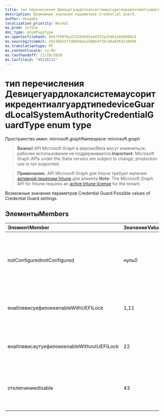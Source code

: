 ```yaml
---
title: тип перечисления Девицегуардлокалсистемаусоритикредентиалгуардтипе
description: Возможные значения параметров Credential Guard.
author: dougeby
localization_priority: Normal
ms.prod: intune
doc_type: enumPageType
ms.openlocfilehash: 8467f60fba373265695a44533a25461e8d890824
ms.sourcegitcommit: eb536655ffd8d49ae258664f35c50a8263238400
ms.translationtype: MT
ms.contentlocale: ru-RU
ms.lasthandoff: 11/18/2020
ms.locfileid: "49216131"
---
```

# <a name="deviceguardlocalsystemauthoritycredentialguardtype-enum-type"></a><span data-ttu-id="1d7a2-103">тип перечисления Девицегуардлокалсистемаусоритикредентиалгуардтипе</span><span class="sxs-lookup"><span data-stu-id="1d7a2-103">deviceGuardLocalSystemAuthorityCredentialGuardType enum type</span></span>

<span data-ttu-id="1d7a2-104">Пространство имен: microsoft.graph</span><span class="sxs-lookup"><span data-stu-id="1d7a2-104">Namespace: microsoft.graph</span></span>

> <span data-ttu-id="1d7a2-105">**Важно!** API Microsoft Graph в версии/Beta могут изменяться; рабочее использование не поддерживается.</span><span class="sxs-lookup"><span data-stu-id="1d7a2-105">**Important:** Microsoft Graph APIs under the /beta version are subject to change; production use is not supported.</span></span>

> <span data-ttu-id="1d7a2-106">**Примечание.** API Microsoft Graph для Intune требует наличия [активной лицензии Intune](https://go.microsoft.com/fwlink/?linkid=839381) для клиента.</span><span class="sxs-lookup"><span data-stu-id="1d7a2-106">**Note:** The Microsoft Graph API for Intune requires an [active Intune license](https://go.microsoft.com/fwlink/?linkid=839381) for the tenant.</span></span>

<span data-ttu-id="1d7a2-107">Возможные значения параметров Credential Guard.</span><span class="sxs-lookup"><span data-stu-id="1d7a2-107">Possible values of Credential Guard settings.</span></span>

## <a name="members"></a><span data-ttu-id="1d7a2-108">Элементы</span><span class="sxs-lookup"><span data-stu-id="1d7a2-108">Members</span></span>
|<span data-ttu-id="1d7a2-109">Элемент</span><span class="sxs-lookup"><span data-stu-id="1d7a2-109">Member</span></span>|<span data-ttu-id="1d7a2-110">Значение</span><span class="sxs-lookup"><span data-stu-id="1d7a2-110">Value</span></span>|<span data-ttu-id="1d7a2-111">Описание</span><span class="sxs-lookup"><span data-stu-id="1d7a2-111">Description</span></span>|
|:---|:---|:---|
|<span data-ttu-id="1d7a2-112">notConfigured</span><span class="sxs-lookup"><span data-stu-id="1d7a2-112">notConfigured</span></span>|<span data-ttu-id="1d7a2-113">нуль</span><span class="sxs-lookup"><span data-stu-id="1d7a2-113">0</span></span>|<span data-ttu-id="1d7a2-114">Отключает Credential Guard удаленно, если ранее настроено без блокировки UEFI.</span><span class="sxs-lookup"><span data-stu-id="1d7a2-114">Turns off Credential Guard remotely if configured previously without UEFI Lock.</span></span>|
|<span data-ttu-id="1d7a2-115">енаблевисуефилокк</span><span class="sxs-lookup"><span data-stu-id="1d7a2-115">enableWithUEFILock</span></span>|<span data-ttu-id="1d7a2-116">1,1</span><span class="sxs-lookup"><span data-stu-id="1d7a2-116">1</span></span>|<span data-ttu-id="1d7a2-117">Включает защиту учетных данных с блокировкой UEFI.</span><span class="sxs-lookup"><span data-stu-id="1d7a2-117">Turns on Credential Guard with UEFI lock.</span></span>|
|<span data-ttu-id="1d7a2-118">енаблевисаутуефилокк</span><span class="sxs-lookup"><span data-stu-id="1d7a2-118">enableWithoutUEFILock</span></span>|<span data-ttu-id="1d7a2-119">2</span><span class="sxs-lookup"><span data-stu-id="1d7a2-119">2</span></span>|<span data-ttu-id="1d7a2-120">Включает защиту учетных данных без блокировки UEFI.</span><span class="sxs-lookup"><span data-stu-id="1d7a2-120">Turns on Credential Guard without UEFI lock.</span></span>|
|<span data-ttu-id="1d7a2-121">отключение</span><span class="sxs-lookup"><span data-stu-id="1d7a2-121">disable</span></span>|<span data-ttu-id="1d7a2-122">4</span><span class="sxs-lookup"><span data-stu-id="1d7a2-122">3</span></span>|<span data-ttu-id="1d7a2-123">Отключает защиту учетных данных.</span><span class="sxs-lookup"><span data-stu-id="1d7a2-123">Disables Credential Guard.</span></span> <span data-ttu-id="1d7a2-124">Это значение ОС по умолчанию.</span><span class="sxs-lookup"><span data-stu-id="1d7a2-124">This is the default OS value.</span></span>|




